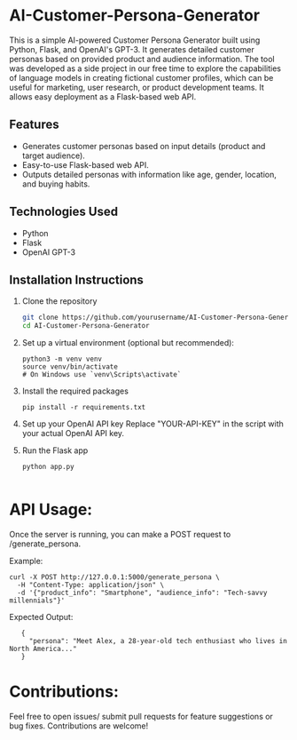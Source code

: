 # AI-Customer-Persona-Generator

This is a simple AI-powered Customer Persona Generator built using Python, Flask, and OpenAI's GPT-3. 
It generates detailed customer personas based on provided product and audience information.
The tool was developed as a side project in our free time to explore the capabilities of language models in creating fictional customer profiles, which can be useful for marketing, user research, or product development teams.
It allows easy deployment as a Flask-based web API.

## Features
- Generates customer personas based on input details (product and target audience).
- Easy-to-use Flask-based web API.
- Outputs detailed personas with information like age, gender, location, and buying habits.

## Technologies Used
- Python
- Flask
- OpenAI GPT-3

## Installation Instructions

1. Clone the repository
   ```bash
   git clone https://github.com/yourusername/AI-Customer-Persona-Generator.git
   cd AI-Customer-Persona-Generator

2. Set up a virtual environment (optional but recommended):
   ```
   python3 -m venv venv
   source venv/bin/activate
   # On Windows use `venv\Scripts\activate`

4. Install the required packages
   ```
   pip install -r requirements.txt

5. Set up your OpenAI API key
   Replace "YOUR-API-KEY" in the script with your actual OpenAI API key.

6. Run the Flask app
   ```
   python app.py


# API Usage:
Once the server is running, you can make a POST request to /generate_persona.

Example:
```
curl -X POST http://127.0.0.1:5000/generate_persona \
  -H "Content-Type: application/json" \
  -d '{"product_info": "Smartphone", "audience_info": "Tech-savvy millennials"}'
```
Expected Output:
```
   {
     "persona": "Meet Alex, a 28-year-old tech enthusiast who lives in North America..."
   }
```
# Contributions:
Feel free to open issues/ submit pull requests for feature suggestions or bug fixes. 
Contributions are welcome!
